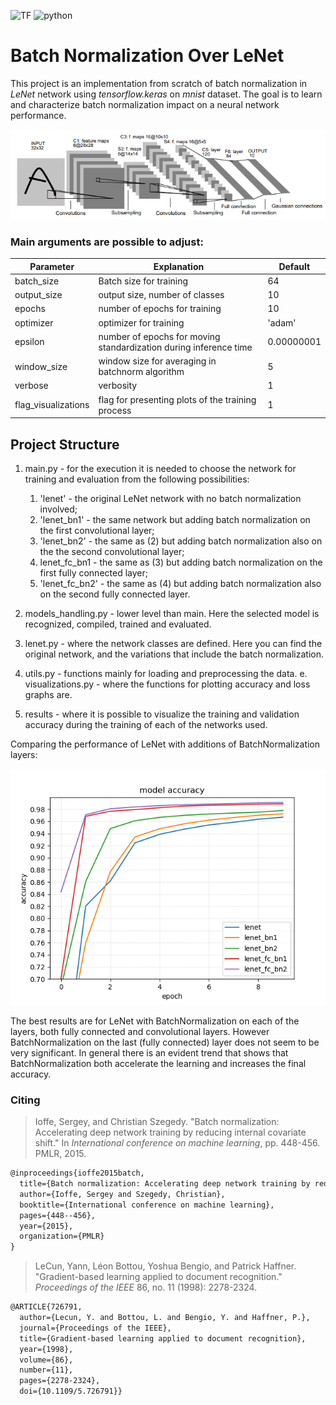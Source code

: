 ![TF](https://img.shields.io/badge/TensorFlow-2.6.0-yellowgreen)  ![python](https://img.shields.io/badge/Python-3.6-orange)


# Batch Normalization Over LeNet
This project is an implementation from scratch of batch normalization in *LeNet* network using *tensorflow.keras* on *mnist* dataset. The goal is to learn and characterize batch normalization impact on a neural network performance.

![LeNet](/LeNet.PNG)



### Main arguments are possible to adjust:

| Parameter           | Explanation                              | Default    |
| ------------------- | ---------------------------------------- | ---------- |
| batch_size          | Batch size for training                  | 64         |
| output_size         | output size, number of classes           | 10         |
| epochs              | number of epochs for training            | 10         |
| optimizer           | optimizer for training                   | 'adam'     |
| epsilon             | number of epochs for moving standardization during inference time | 0.00000001 |
| window_size         | window size for averaging in batchnorm algorithm | 5          |
| verbose             | verbosity                                | 1          |
| flag_visualizations | flag for presenting plots of the training process | 1          |

## Project Structure

1. main.py - for the execution it is needed to choose the network for training and evaluation from the following possibilities:
   1. 'lenet' - the original LeNet network with no batch normalization involved;
   2. 'lenet_bn1' - the same network but adding batch normalization on the first convolutional layer;
   3. 'lenet_bn2' - the same as (2) but adding batch normalization also on the the second convolutional layer;
   4. lenet_fc_bn1 - the same as (3) but adding batch normalization on the first fully connected layer; 
   5. 'lenet_fc_bn2' - the same as (4) but adding batch normalization also on the second fully connected layer.


2. models_handling.py - lower level than main. Here the selected model is recognized, compiled, trained and evaluated.
3. lenet.py - where the network classes are defined. Here you can find the original network, and the variations that include the batch normalization. 
4. utils.py - functions mainly for loading and preprocessing the data.
   e. visualizations.py - where the functions for plotting accuracy and loss graphs are.
5. results - where it is possible to visualize the training and validation accuracy during the training of each of the networks used.

Comparing the performance of LeNet with additions of BatchNormalization layers:

![results](results/Comparison.png)

The best results are for LeNet with BatchNormalization on each of the layers, both fully connected and convolutional layers. However BatchNormalization on the last (fully connected) layer does not seem to be very significant. In general there is an evident trend that shows that BatchNormalization both accelerate the learning and increases the final accuracy. 



### Citing

> Ioffe, Sergey, and Christian Szegedy. "Batch normalization: Accelerating deep network training by reducing internal covariate shift." In *International conference on machine learning*, pp. 448-456. PMLR, 2015.

 ```latex
 @inproceedings{ioffe2015batch,
   title={Batch normalization: Accelerating deep network training by reducing internal covariate shift},
   author={Ioffe, Sergey and Szegedy, Christian},
   booktitle={International conference on machine learning},
   pages={448--456},
   year={2015},
   organization={PMLR}
 }
 ```



> LeCun, Yann, Léon Bottou, Yoshua Bengio, and Patrick Haffner. "Gradient-based learning applied to document recognition." *Proceedings of the IEEE* 86, no. 11 (1998): 2278-2324.

```latex
@ARTICLE{726791,
  author={Lecun, Y. and Bottou, L. and Bengio, Y. and Haffner, P.},
  journal={Proceedings of the IEEE}, 
  title={Gradient-based learning applied to document recognition}, 
  year={1998},
  volume={86},
  number={11},
  pages={2278-2324},
  doi={10.1109/5.726791}}

```



